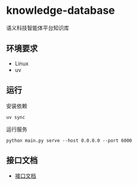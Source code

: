 # knowledge-database

语义科技智能体平台知识库


## 环境要求
- Linux
- uv

## 运行
安装依赖
```shell
uv sync
```

运行服务
```shell
python main.py serve --host 0.0.0.0 --port 6000
```


## 接口文档
- [接口文档](./docs/知识管理接口.md)